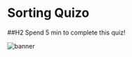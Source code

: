 # Sorting Quizo

##H2  Spend 5 min to complete this quiz!

![banner](https://user-images.githubusercontent.com/76642252/122047572-ee197d80-cdfd-11eb-9508-2ec099ab8a87.png)

